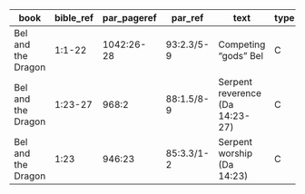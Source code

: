 <!--
bible_ref = Bible Chapter:Vers
par_pageref = UB 1st English Edition Page:Line
par_ref = UB Paper:Sec:Ppgh
type = See _readme
-->

| book               | bible_ref | par_pageref | par_ref    | text                            | type |
| ------------------ | --------- | ----------- | ---------- | ------------------------------- | ---- |
| Bel and the Dragon | 1:1-22    | 1042:26-28  | 93:2.3/5-9 | Competing “gods” Bel            | C    |
| Bel and the Dragon | 1:23-27   | 968:2       | 88:1.5/8-9 | Serpent reverence (Da 14:23-27) | C    |
| Bel and the Dragon | 1:23      | 946:23      | 85:3.3/1-2 | Serpent worship (Da 14:23)      | C    |
